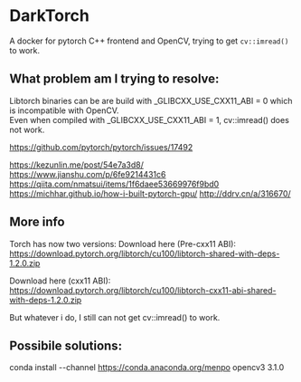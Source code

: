 # DarkTorch

A docker for pytorch C++ frontend and OpenCV, trying to get `cv::imread()` to work. 

## What problem am I trying to resolve:
Libtorch binaries can be are build with _GLIBCXX_USE_CXX11_ABI = 0 which is incompatible with OpenCV.  
Even when compiled with _GLIBCXX_USE_CXX11_ABI = 1, cv::imread() does not work. 

https://github.com/pytorch/pytorch/issues/17492

https://kezunlin.me/post/54e7a3d8/
https://www.jianshu.com/p/6fe9214431c6
https://qiita.com/nmatsui/items/1f6daee53669976f9bd0
https://michhar.github.io/how-i-built-pytorch-gpu/
http://ddrv.cn/a/316670/

## More info

Torch has now two versions:
Download here (Pre-cxx11 ABI): 
https://download.pytorch.org/libtorch/cu100/libtorch-shared-with-deps-1.2.0.zip

Download here (cxx11 ABI): 
https://download.pytorch.org/libtorch/cu100/libtorch-cxx11-abi-shared-with-deps-1.2.0.zip

But whatever i do, I still can not get cv::imread() to work. 


## Possibile solutions:
conda install --channel https://conda.anaconda.org/menpo opencv3
3.1.0
